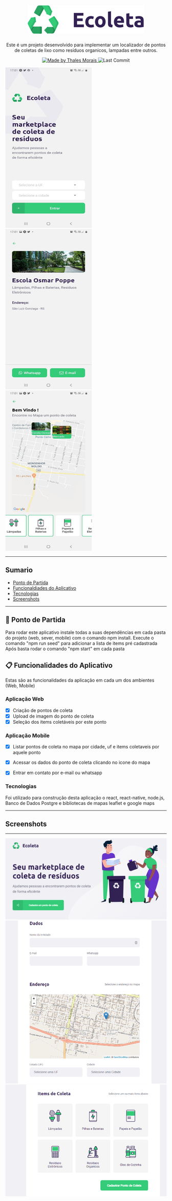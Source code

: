 <h1 align="center">
    <img alt="" src="./web/src/assets/logo.svg">

</h1>






<p align="center">Este é um projeto desenvolvido para implementar um localizador de pontos de coletas de lixo como resíduos organicos, lampadas entre outros. 
</p>




<p align="center">
  <a href="https://github.com/Thalesmoraisdealmeida21">
    <img alt="Made by Thales Morais" src="https://img.shields.io/badge/Feito%20por-Thales%20Morais-brightgreen">
  </a>

  <img alt="Last Commit" src="https://img.shields.io/github/last-commit/Thalesmoraisdealmeida21/ecoleta">


</p>

<img src="./screenshot/print3.jpg" width="270" height="500" /> <img src="./screenshot/print2.jpg" width="270" height="500" />  <img src="./screenshot/print1.jpg" width="270" height="500" />



---

## Sumario

<ul>
  <li><a href="#-ponto-de-partida">Ponto de Partida</a></li>
  <li><a href="#-funcionalidades-do-aplicativo">Funcionaldiades do Aplicativo</a></li>
  <li><a href="#-funcionalidades-do-aplicativo">Tecnologias</a></li>
  <li><a href="#Screenshots">Screenshots</a></li>
</ul>

---



## 🚀 Ponto de Partida
Para rodar este aplicativo instale todas a suas dependências em cada pasta do projeto (web, sever, mobile) com o comando npm install.
Execute o comando "npm run seed" para adicionar a lista de items pré cadastrada
Após basta rodar o comando "npm start" em cada pasta






## 📋 Funcionalidades do Aplicativo
Estas são as funcionalidades da aplicação em cada um dos ambientes (Web, Mobile)

### Aplicação Web
 - [x] Criação de pontos de coleta 
 - [x] Upload de imagem do ponto de coleta
 - [x] Seleção dos items coletáveis por este ponto
 
### Aplicação Mobile
 - [x] Listar pontos de coleta no mapa por cidade, uf e items coletaveis por aquele ponto
 - [x] Acessar os dados do ponto de coleta clicando no icone do mapa
 - [x] Entrar em contato por e-mail ou whatsapp




### Tecnologias
Foi utilizado para construção desta aplicação o react, react-native, node.js, Banco de Dados Postgre e bibliotecas de mapas leaflet e google maps 





---
## Screenshots
---
<img src="./screenshot/print4.png"/>
<img src="./screenshot/print5.png" />
<img src="./screenshot/print6.png"/> 
